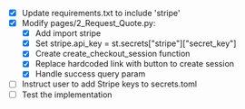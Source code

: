 - [x] Update requirements.txt to include 'stripe'
- [x] Modify pages/2_Request_Quote.py:
  - [x] Add import stripe
  - [x] Set stripe.api_key = st.secrets["stripe"]["secret_key"]
  - [x] Create create_checkout_session function
  - [x] Replace hardcoded link with button to create session
  - [x] Handle success query param
- [ ] Instruct user to add Stripe keys to secrets.toml
- [ ] Test the implementation
